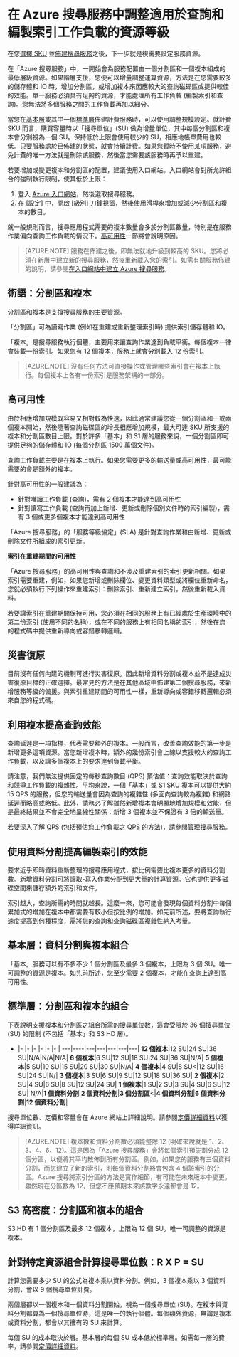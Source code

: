 <properties
	pageTitle="在 Azure 搜尋服務中調整適用於查詢和編製索引工作負載的資源等級 | Microsoft Azure"
	description="「Azure 搜尋服務」中的容量規劃是以分割區和複本電腦資源的組合為基礎，其中每個資源都是以計費搜尋單位來計價。"
	services="search"
	documentationCenter=""
	authors="HeidiSteen"
	manager="paulettm"
	editor=""
    tags="azure-portal"/>

<tags
	ms.service="search"
	ms.devlang="NA"
	ms.workload="search"
	ms.topic="article"
	ms.tgt_pltfrm="na"
	ms.date="06/03/2016"
	ms.author="heidist"/>

# 在 Azure 搜尋服務中調整適用於查詢和編製索引工作負載的資源等級

在您[選擇 SKU](search-sku-tier.md) 並[佈建搜尋服務](search-create-service-portal.md)之後，下一步就是視需要設定服務資源。

在「Azure 搜尋服務」中，一開始會為服務配置由一個分割區和一個複本組成的最低層級資源。如果階層支援，您便可以增量調整運算資源，方法是在您需要較多的儲存體和 IO 時，增加分割區，或增加複本來因應較大的查詢磁碟區或提供較佳的效能。單一服務必須具有足夠的資源，才能處理所有工作負載 (編製索引和查詢)。您無法將多個服務之間的工作負載再加以細分。

當您在[基本層](http://aka.ms/azuresearchbasic)或其中一個[標準層](search-limits-quotas-capacity.md)佈建計費服務時，可以使用調整規模設定。就計費 SKU 而言，購買容量時以「搜尋單位」(SU) 做為增量單位，其中每個分割區和複本會分別視為一個 SU。保持低於上限會使用較少的 SU，相應地帳單費用也較低。只要服務處於已佈建的狀態，就會持續計費。如果您暫時不使用某項服務，避免計費的唯一方法就是刪除該服務，然後當您需要該服務時再予以重建。

若要增加或變更複本和分割區的配置，建議使用入口網站。入口網站會對所允許組合的強制執行限制，使其低於上限：

1. 登入 [Azure 入口網站](https://portal.azure.com/)，然後選取搜尋服務。
2. 在 [設定] 中，開啟 [級別] 刀鋒視窗，然後使用滑桿來增加或減少分割區和複本的數目。

就一般規則而言，搜尋應用程式需要的複本數量會多於分割區數量，特別是在服務作業偏向查詢工作負載的情況下。[高可用性](#HA)一節將會說明原因。

> [AZURE.NOTE] 服務在佈建之後，即無法就地升級到較高的 SKU。您將必須在新層中建立新的搜尋服務，然後重新載入您的索引。如需有關服務佈建的說明，請參閱[在入口網站中建立 Azure 搜尋服務](search-create-service-portal.md)。

## 術語：分割區和複本

分割區和複本是支撐搜尋服務的主要資源。

「分割區」可為讀寫作業 (例如在重建或重新整理索引時) 提供索引儲存體和 IO。

「複本」是搜尋服務執行個體，主要用來讓查詢作業達到負載平衡。每個複本一律會裝載一份索引。如果您有 12 個複本，服務上就會分別載入 12 份索引。

> [AZURE.NOTE] 沒有任何方法可直接操作或管理哪些索引會在複本上執行。每個複本上各有一份索引是服務架構的一部分。

<a id="HA"></a>
## 高可用性

由於相應增加規模既容易又相對較為快速，因此通常建議您從一個分割區和一或兩個複本開始，然後隨著查詢磁碟區的增長相應增加規模，最大可達 SKU 所支援的複本和分割區數目上限。對於許多「基本」和 S1 層的服務來說，一個分割區即可提供足夠的儲存體和 IO (每個分割區 1500 萬個文件)。

查詢工作負載主要是在複本上執行。如果您需要更多的輸送量或高可用性，最可能需要的會是額外的複本。

針對高可用性的一般建議為：

- 針對唯讀工作負載 (查詢)，需有 2 個複本才能達到高可用性
- 針對讀寫工作負載 (查詢再加上新增、更新或刪除個別文件時的索引編製)，需有 3 個或更多個複本才能達到高可用性

「Azure 搜尋服務」的「服務等級協定」(SLA) 是針對查詢作業和由新增、更新或刪除文件所組成的索引更新。

**索引在重建期間的可用性**

「Azure 搜尋服務」的高可用性與查詢和不涉及重建索引的索引更新相關。如果索引需要重建，例如，如果您新增或刪除欄位、變更資料類型或將欄位重新命名，您就必須執行下列操作來重建索引︰刪除索引、重新建立索引，然後重新載入資料。

若要讓索引在重建期間保持可用，您必須在相同的服務上有已經處於生產環境中的第二份索引 (使用不同的名稱)，或在不同的服務上有相同名稱的索引，然後在您的程式碼中提供重新導向或容錯移轉邏輯。

## 災害復原

目前沒有任何內建的機制可進行災害復原。因此新增資料分割或複本並不是達成災害復原目標的正確選擇。最常見的方法是在其他區域中佈建第二個搜尋服務，來新增服務等級的備援。與索引重建期間的可用性一樣，重新導向或容錯移轉邏輯必須來自您的程式碼。

## 利用複本提高查詢效能

查詢延遲是一項指標，代表需要額外的複本。一般而言，改善查詢效能的第一步是新增更多這項資源。當您新增複本時，額外的幾份索引會上線以支援較大的查詢工作負載，以及讓多個複本上的要求達到負載平衡。

請注意，我們無法提供固定的每秒查詢數目 (QPS) 預估值：查詢效能取決於查詢和競爭工作負載的複雜性。平均來說，一個「基本」或 S1 SKU 複本可以提供大約 15 QPS 的服務，但您的輸送量會因為查詢的複雜性 (多面向查詢較為複雜) 和網路延遲而略高或略低。此外，請務必了解雖然新增複本會明顯地增加規模和效能，但是最終結果並不會完全地呈線性關係：新增 3 個複本並不保證有 3 倍的輸送量。

若要深入了解 QPS (包括預估您工作負載之 QPS 的方法)，請參閱[管理搜尋服務](search-manage.md)。

## 使用資料分割提高編製索引的效能

要求近乎即時資料重新整理的搜尋應用程式，按比例需要比複本更多的資料分割數。新增資料分割可將讀取-寫入作業分配到更大量的計算資源。它也提供更多磁碟空間來儲存額外的索引和文件。

索引越大，查詢所需的時間就越長。這麼一來，您可能會發現每個資料分割中每個累加式的增加在複本中都需要有較小但按比例的增加。如先前所述，要將查詢執行速度提高到何種程度，需將您的查詢和查詢磁碟區複雜性納入考量。

## 基本層：資料分割與複本組合

「基本」服務可以有不多不少 1 個分割區及最多 3 個複本，上限為 3 個 SU。唯一可調整的資源是複本。如先前所述，您至少需要 2 個複本，才能在查詢上達到高可用性。

<a id="chart"></a>
## 標準層：分割區和複本的組合

下表說明支援複本和分割區之組合所需的搜尋單位數，這會受限於 36 個搜尋單位 (SU) 的限制 (不包括「基本」和 S3 HD 層)。

- |- |- |- |- |- |- |
---|----|---|---|---|---|---|
**12 個複本**|12 SU|24 SU|36 SU|N/A|N/A|N/A|
**6 個複本**|6 SU|12 SU|18 SU|24 SU|36 SU|N/A|
**5 個複本**|5 SU|10 SU|15 SU|20 SU|30 SU|N/A|
**4 個複本**|4 SU|8 SU<|12 SU|16 SU|24 SU|N/|
**3 個複本**|3 SU|6 SU|9 SU|12 SU|18 SU|36 SU|
**2 個複本**|2 SU|4 SU|6 SU|8 SU|12 SU|24 SU|
**1 個複本**|1 SU|2 SU|3 SU|4 SU|6 SU|12 SU|
N/A|**1 個資料分割**|**2 個資料分割**|**3 個分割區**<|**4 個資料分割**|**6 個資料分割**|**12 個資料分割**|

搜尋單位數、定價和容量會在 Azure 網站上詳細說明。請參閱[定價詳細資料](https://azure.microsoft.com/pricing/details/search/)以獲得詳細資訊。

> [AZURE.NOTE] 複本數和資料分割數必須能整除 12 (明確來說就是 1、2、3、4、6、12)。這是因為「Azure 搜尋服務」會將每個索引預先劃分成 12 個分區，以便將其平均散佈到所有分割區。例如，如果您的服務有三個資料分割，而您建立了新的索引，則每個資料分割將會包含 4 個該索引的分區。Azure 搜尋將索引分區的方法是實作細節，有可能在未來版本中變更。雖然現在分區數為 12，但您不應預期未來該數字永遠都會是 12。

## S3 高密度：分割區和複本的組合

S3 HD 有 1 個分割區及最多 12 個複本，上限為 12 個 SU。唯一可調整的資源是複本。

## 針對特定資源組合計算搜尋單位數：R X P = SU

計算您需要多少 SU 的公式為複本乘以資料分割。例如，3 個複本乘以 3 個資料分割，會以 9 個搜尋單位計費。

兩個層都以一個複本和一個資料分割開始，視為一個搜尋單位 (SU)。在複本與資料分割都算為一個搜尋單位時，這是唯一的執行個體。每個額外資源，無論是複本或資料分割，都會以其擁有的 SU 來計算。

每個 SU 的成本取決於層。基本層的每個 SU 成本低於標準層。如需每一層的費率，請參閱[定價詳細資料](https://azure.microsoft.com/pricing/details/search/)。

<!---HONumber=AcomDC_0608_2016-->
